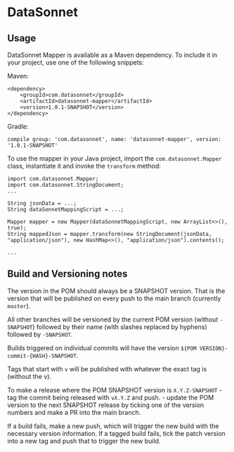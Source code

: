 # DataSonnet

## Usage

DataSonnet Mapper is available as a Maven dependency. To include it in your project, use one of the following snippets:

Maven:
```
<dependency>
    <groupId>com.datasonnet</groupId>
    <artifactId>datasonnet-mapper</artifactId>
    <version>1.0.1-SNAPSHOT</version>
</dependency>
```

Gradle:
```
compile group: 'com.datasonnet', name: 'datasonnet-mapper', version: '1.0.1-SNAPSHOT'
```

To use the mapper in your Java project, import the `com.datasonnet.Mapper` class, instantiate it and invoke the `transform` method:

```
import com.datasonnet.Mapper;
import com.datasonnet.StringDocument;
...

String jsonData = ...;
String dataSonnetMappingScript = ...;

Mapper mapper = new Mapper(dataSonnetMappingScript, new ArrayList<>(), true);
String mappedJson = mapper.transform(new StringDocument(jsonData, "application/json"), new HashMap<>(), "application/json").contents();

...
```
## Build and Versioning notes

The version in the POM should always be a SNAPSHOT version. That is the version that will be published
on every push to the main branch (currently `master`).

All other branches will be versioned by the current POM version (without `-SNAPSHOT`) followed by their name (with slashes replaced by hyphens) followed by `-SNAPSHOT`.

Builds triggered on individual commits will have the version `${POM VERSION}-commit-{HASH}-SNAPSHOT`.

Tags that start with `v` will be published with whatever the exact tag is (without the v).

To make a release where the POM SNAPSHOT version is `X.Y.Z-SNAPSHOT`
    - tag the commit being released with `vX.Y.Z` and push.
    - update the POM version to the next SNAPSHOT release by ticking one of the version numbers and make a PR into the main branch.

If a build fails, make a new push, which will trigger the new build with the necessary version information. If a
tagged build fails, tick the patch version into a new tag and push that to trigger the new build.